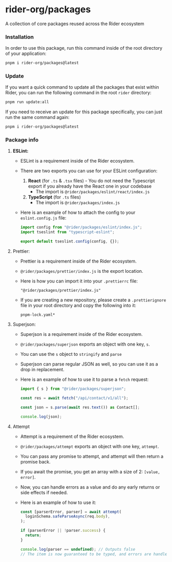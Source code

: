 # rider-org/packages

A collection of core packages reused across the Rider ecosystem

### Installation

In order to use this package, run this command inside of the root directory of your application:

```bash
pnpm i rider-org/packages@latest
```

### Update

If you want a quick command to update all the packages that exist within Rider, you can run the following command in the root `rider` directory:

```bash
pnpm run update:all
```

If you need to receive an update for this package specifically, you can just run the same command again:

```bash
pnpm i rider-org/packages@latest
```

### Package info

1. **ESLint:**

   - ESLint is a requirement inside of the Rider ecosystem.
   - There are two exports you can use for your ESLint configuration:
     1. **React** (for `.ts` & `.tsx` files) - You do not need the Typescript export if you already have the React one in your codebase
        - The import is `@rider/packages/eslint/react/index.js`
     2. **TypeScript** (for `.ts` files)
        - The import is `@rider/packages/index.js`
   - Here is an example of how to attach the config to your `eslint.config.js` file:

     ```js
     import config from "@rider/packages/eslint/index.js";
     import tseslint from "typescript-eslint";

     export default tseslint.config(config, {});
     ```

2. Prettier:

   - Prettier is a requirement inside of the Rider ecosystem.
   - `@rider/packages/prettier/index.js` is the export location.
   - Here is how you can import it into your `.prettierrc` file:

     ```.prettierrc
     "@rider/packages/prettier/index.js"
     ```

   - If you are creating a new repository, please create a `.prettierignore` file in your root directory and copy the following into it:

     ```.prettierignore
     pnpm-lock.yaml*
     ```

3. Superjson:

   - Superjson is a requirement inside of the Rider ecosystem.
   - `@rider/packages/superjson` exports an object with one key, `s`.
   - You can use the `s` object to `stringify` and `parse`
   - Superjson can parse regular JSON as well, so you can use it as a drop in replacement.
   - Here is an example of how to use it to parse a `fetch` request:

     ```ts
     import { s } from "@rider/packages/superjson";

     const res = await fetch("/api/contact/v1/all");

     const json = s.parse(await res.text()) as Contact[];

     console.log(json);
     ```

4. Attempt

   - Attempt is a requirement of the Rider ecosystem.
   - `@rider/packages/attempt` exports an object with one key, `attempt`.
   - You can pass any promise to attempt, and attempt will then return a promise back.
   - If you await the promise, you get an array with a size of 2: `[value, error]`.
   - Now, you can handle errors as a value and do any early returns or side effects if needed.
   - Here is an example of how to use it:

     ```ts
     const [parserError, parser] = await attempt(
       loginSchema.safeParseAsync(req.body),
     );

     if (parserError || !parser.success) {
       return;
     }

     console.log(parser == undefined); // Outputs false
     // The item is now guaranteed to be typed, and errors are handled accordingly.
     ```
